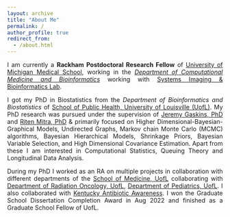 ```yaml
---
layout: archive
title: "About Me"
permalink: /
author_profile: true
redirect_from: 
  - /about.html
---
```


<span style="text-align: justify"> 

I am currently a **Rackham Postdoctoral Research Fellow**  of <span style = "color:blue">[University of Michigan Medical School](https://medicine.umich.edu/)</span>, working in the <span style = "color:blue">[_Department of Computational Medicine and Bioinformatics_](https://medicine.umich.edu/dept/computational-medicine-bioinformatics)</span> working with <span style ="color:blue">[Systems Imaging & Bioinformatics Lab](https://sibl.lab.medicine.umich.edu/)</span>. 
 
I got my PhD in Biostatistics from the _Department of Bioinformatics and Biostatistics_ of <span style = "color:blue">[School of Public Health, University of Louisville (UofL)](https://louisville.edu/sphis)</span>. My PhD research was pursued under the supervision of <span style ="color:blue">[Jeremy Gaskins, PhD](https://louisville.edu/sphis/directory/jeremy-gaskins-phd)</span> and <span style ="color:blue">[Riten Mitra, PhD](https://louisville.edu/sphis/directory/riten-mitra)</span> & primarily focused on Higher Dimensional-Bayesian-Graphical Models, Undirected Graphs, Markov chain Monte Carlo (MCMC) algorithms, Bayesian Hierarchical Models, Shrinkage Priors, Bayesian Variable Selection, and High Dimensional Covariance Estimation. Apart from these I am interested in Computational Statistics, Queuing Theory and Longitudinal Data Analysis. 
  
During my PhD I worked as an RA on multiple projects in collaboration with different departments of the <span style ="color:blue">[School of Medicine, UofL](https://louisville.edu/medicine)</span> collaborating with <span style ="color:blue">[Department of Radiation Oncology, UofL](https://louisville.edu/medicine/departments/radiationoncology)</span>,  <span style ="color:blue">[Department of Pediatrics, UofL](https://louisville.edu/medicine/departments/pediatrics)</span>. I also collaborated with <span style ="color:blue">[Kentucky Antibiotic Awareness](https://louisville.edu/medicine/departments/pediatrics/research/cahrds/KYAbxAwareness)</span>. I won the Graduate School Dissertation Completion Award in Aug 2022 and finished as a Graduate School Fellow of UofL.
